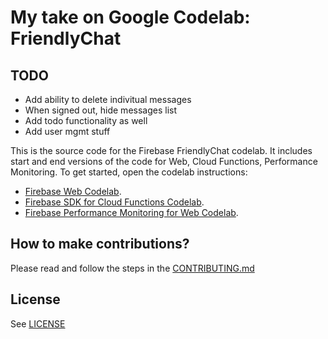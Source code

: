 # My take on Google Codelab: FriendlyChat

## TODO
 - Add ability to delete indivitual messages 
- When signed out, hide messages list
- Add todo functionality as well 
- Add user mgmt stuff

This is the source code for the Firebase FriendlyChat codelab. It includes start and end versions of the
code for Web, Cloud Functions, Performance Monitoring. To get started, open the codelab instructions:

 - [Firebase Web Codelab](https://codelabs.developers.google.com/codelabs/firebase-web/).
 - [Firebase SDK for Cloud Functions Codelab](https://codelabs.developers.google.com/codelabs/firebase-cloud-functions/).
 - [Firebase Performance Monitoring for Web Codelab](https://codelabs.developers.google.com/codelabs/firebase-perf-mon-web/).


## How to make contributions?
Please read and follow the steps in the [CONTRIBUTING.md](CONTRIBUTING.md)


## License
See [LICENSE](LICENSE)
